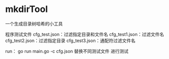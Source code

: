 # mkdirTool
一个生成目录树哈希的小工具

程序测试文件
cfg_test.json：过滤指定目录和文件名
cfg_test1.json：过滤文件名
cfg_test2.json：过滤指定目录
cfg_test3.json：通配符过滤文件名

run：
go run main.go -c cfg.json
替换不同测试文件 进行测试